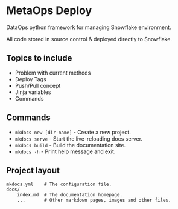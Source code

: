 # MetaOps Deploy

DataOps python framework for managing Snowflake environment. 

All code stored in source control & deployed directly to Snowflake.  

## Topics to include
* Problem with current methods
* Deploy Tags
* Push/Pull concept
* Jinja variables
* Commands

## Commands

* `mkdocs new [dir-name]` - Create a new project.
* `mkdocs serve` - Start the live-reloading docs server.
* `mkdocs build` - Build the documentation site.
* `mkdocs -h` - Print help message and exit.

## Project layout

    mkdocs.yml    # The configuration file.
    docs/
        index.md  # The documentation homepage.
        ...       # Other markdown pages, images and other files.

